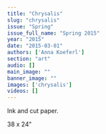 ```yaml
---
title: "Chrysalis"
slug: "chrysalis"
issue: "Spring"
issue_full_name: "Spring 2015"
year: "2015"
date: "2015-03-01"
authors: ['Anna Koeferl']
section: "art"
audio: []
main_image: ""
banner_image: ""
images: ['chrysalis']
videos: []
---
```

Ink and cut paper.

 38 x 24"

